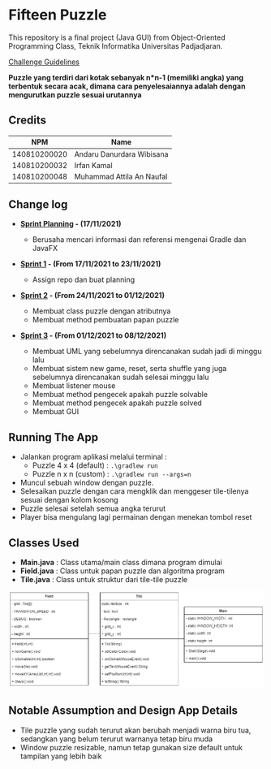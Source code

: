 # Fifteen Puzzle

This repository is a final project (Java GUI) from Object-Oriented Programming Class, Teknik Informatika Universitas Padjadjaran. 

[Challenge Guidelines](challenge-guideline.md)

**Puzzle yang terdiri dari kotak sebanyak n\*n-1 (memiliki angka) yang terbentuk secara acak, dimana cara penyelesaiannya adalah dengan mengurutkan puzzle sesuai urutannya**

## Credits
| NPM           | Name        |
| ------------- |-------------|
| 140810200020  | Andaru Danurdara Wibisana    |
| 140810200032  | Irfan Kamal    |
| 140810200048  | Muhammad Attila An Naufal |

## Change log
- **[Sprint Planning](changelog/sprint-planning.md) - (17/11/2021)** 
   - Berusaha mencari informasi dan referensi mengenai Gradle dan JavaFX

- **[Sprint 1](changelog/sprint-1.md) - (From 17/11/2021 to 23/11/2021)** 
   - Assign repo dan buat planning

- **[Sprint 2](changelog/sprint-2.md) - (From 24/11/2021 to 01/12/2021)** 
   - Membuat class puzzle dengan atributnya
   - Membuat method pembuatan papan puzzle
   
- **[Sprint 3](changelog/sprint-3.md) - (From 01/12/2021 to 08/12/2021)** 
   - Membuat UML yang sebelumnya direncanakan sudah jadi di minggu lalu
   - Membuat sistem new game, reset, serta shuffle yang juga sebelumnya direncanakan sudah selesai minggu lalu
   - Membuat listener mouse
   - Membuat method pengecek apakah puzzle solvable
   - Membuat method pengecek apakah puzzle solved
   - Membuat GUI

## Running The App

- Jalankan program aplikasi melalui terminal :
   - Puzzle 4 x 4 (default) : <code>.\gradlew run</code> 
   - Puzzle n x n (custom) : <code>.\gradlew run --args=n</code> 
- Muncul sebuah window dengan puzzle.
- Selesaikan puzzle dengan cara mengklik dan menggeser tile-tilenya sesuai dengan kolom kosong
- Puzzle selesai setelah semua angka terurut
- Player bisa mengulang lagi permainan dengan menekan tombol reset

## Classes Used

- **Main.java** : Class utama/main class dimana program dimulai
- **Field.java** : Class untuk papan puzzle dan algoritma program
- **Tile.java** : Class untuk struktur dari tile-tile puzzle

![UML](UML_FifteenPuzzle.drawio.png)

## Notable Assumption and Design App Details

- Tile puzzle yang sudah terurut akan berubah menjadi warna biru tua, sedangkan yang belum terurut warnanya tetap biru muda
- Window puzzle resizable, namun tetap gunakan size default untuk tampilan yang lebih baik
